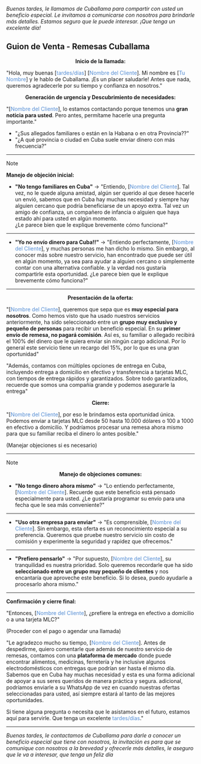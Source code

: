 _Buenas tardes, le llamamos de Cuballama para compartir con usted un beneficio especial. Le invitamos a comunicarse con nosotros para brindarle más detalles. Estamos seguro que le puede interesar. ¡Que tenga un excelente día!_
## **Guion de Venta - Remesas Cuballama**

**<center>Inicio de la llamada:</center>** 

"Hola, muy buenas [<font color="#548dd4">tardes/días</font>] [<font color="#548dd4">Nombre del Cliente</font>]. Mi nombre es [<font color="#548dd4">Tu Nombre</font>] y le hablo de Cuballama. ¡Es un placer saludarle! Antes que nada, queremos agradecerle por su tiempo y confianza en nosotros."
**<center>
Generación de urgencia y Descubrimiento de necesidades:</center>**

"[<font color="#548dd4">Nombre del Cliente</font>], lo estamos contactando porque tenemos una **gran noticia para usted**. Pero antes, permítame hacerle una pregunta importante."

- "¿Sus allegados familiares o están en la Habana o en otra Provincia??"
- "¿A qué provincia o ciudad en Cuba suele enviar dinero con más frecuencia?"

---

> [!NOTE]
> **Manejo de objeción inicial:**
> 
> - **"No tengo familiares en Cuba"** → "Entiendo, [<font color="#548dd4">Nombre del Cliente</font>]. Tal vez, no le quede alguna amistad, algún ser querido al que desee hacerle un envió, sabemos que en Cuba hay muchas necesidad y siempre hay alguien cercano que podría beneficiarse de un apoyo extra. Tal vez un amigo de confianza, un compañero de infancia o alguien que haya estado ahí para usted en algún momento.  
> ¿Le parece bien que le explique brevemente cómo funciona?"
> ---
> - **"Yo no envío dinero para Cuba!!"** → "Entiendo perfectamente, [<font color="#548dd4">Nombre del Cliente</font>], y muchas personas me han dicho lo mismo. Sin embargo, al conocer más sobre nuestro servicio, han encontrado que puede ser útil en algún momento, ya sea para ayudar a alguien cercano o simplemente contar con una alternativa confiable. y la verdad nos gustaría compartirle esta oportunidad.
> ¿Le parece bien que le explique brevemente cómo funciona?"

---

**<center>Presentación de la oferta:</center>**

"[<font color="#548dd4">Nombre del Cliente</font>], queremos que sepa que es **muy especial para nosotros**. Como hemos visto que ha usado nuestros servicios anteriormente, ha sido seleccionado entre un **grupo muy exclusivo y pequeño de personas** para recibir un beneficio especial. En su **primer envío de remesa, no pagará comisión**. Así es, su familiar o allegado recibirá el 100% del dinero que le quiera enviar sin ningún cargo adicional. Por lo general este servicio tiene un recargo del 15%, por lo que es una gran oportunidad"

"Además, contamos con múltiples opciones de entrega en Cuba, incluyendo entrega a domicilio en efectivo y transferencia a tarjetas MLC, con tiempos de entrega rápidos y garantizados. Sobre todo garantizados, recuerde que somos una compañía grande y podemos asegurarle la entrega"

**<center>Cierre:</center>**

"[<font color="#548dd4">Nombre del Cliente</font>], por eso le brindamos esta oportunidad única. Podemos enviar a tarjetas MLC desde 50 hasta 10.000 dólares o 100 a 1000 en efectivo a domicilio. Y podríamos procesar una remesa ahora mismo para que su familiar reciba el dinero lo antes posible."

(Manejar objeciones si es necesario)

---

> [!NOTE]
> **<center>Manejo de objeciones comunes:</center>**
> 
> - **"No tengo dinero ahora mismo"** → "Lo entiendo perfectamente, [<font color="#548dd4">Nombre del Cliente</font>]. Recuerde que este beneficio está pensado especialmente para usted. ¿Le gustaría programar su envío para una fecha que le sea más conveniente?"
> ---
> - **"Uso otra empresa para enviar"** → "Es comprensible, [<font color="#548dd4">Nombre del Cliente</font>]. Sin embargo, esta oferta es un reconocimiento especial a su preferencia. Queremos que pruebe nuestro servicio sin costo de comisión y experimente la seguridad y rapidez que ofrecemos."
> ---
> - **"Prefiero pensarlo"** → "Por supuesto, [<font color="#548dd4">Nombre del Cliente</font>], su tranquilidad es nuestra prioridad. Solo queremos recordarle que ha sido **seleccionado entre un grupo muy pequeño de clientes** y nos encantaría que aproveche este beneficio. Si lo desea, puedo ayudarle a procesarlo ahora mismo."

---

**Confirmación y cierre final:**

"Entonces, [<font color="#548dd4">Nombre del Cliente</font>], ¿prefiere la entrega en efectivo a domicilio o a una tarjeta MLC?"

(Proceder con el pago o agendar una llamada)

"Le agradezco mucho su tiempo, [<font color="#548dd4">Nombre del Cliente</font>]. Antes de despedirme, quiero comentarle que además de nuestro servicio de remesas, contamos con una **plataforma de mercado** donde puede encontrar alimentos, medicinas, ferretería y he inclusive algunos electrodomésticos con entregas que podrían ser hasta el mismo día. Sabemos que en Cuba hay muchas necesidad y esta es una forma adicional de apoyar a sus seres queridos de manera práctica y segura. adicional, podríamos enviarle a su WhatsApp de vez en cuando nuestras ofertas seleccionadas para usted, así siempre estará al tanto de las mejores oportunidades.

Si tiene alguna pregunta o necesita que le asistamos en el futuro, estamos aquí para servirle. Que tenga un excelente <font color="#548dd4">tardes/días</font>."

---
_Buenas tardes, le contactamos de Cuballama para darle a conocer un beneficio especial que tiene con nosotros, la invitación es para que se comunique con nosotros a la brevedad y ofrecerle más detalles, le aseguro que le va a interesar, que tenga un feliz día_
